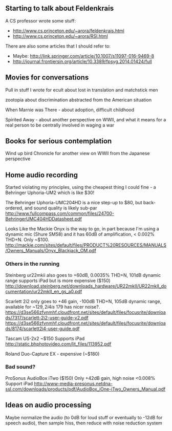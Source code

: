 Starting to talk about Feldenkrais
----------------------------------

A CS professor wrote some stuff:

- http://www.cs.princeton.edu/~arora/feldenkrais.html
- http://www.cs.princeton.edu/~arora/RSI.html

There are also some articles that I should refer to:

- Maybe: http://link.springer.com/article/10.1007/s11097-016-9469-8
- http://journal.frontiersin.org/article/10.3389/fpsyg.2014.01424/full

Movies for conversations
------------------------

Pull in stuff I wrote for ecult about lost in translation and matchstick men

zootopia about discrimination abstracted from the American situation

When Marnie was There - about adoption, difficult childhood

Spirited Away - about another perspective on WWII, and what it means for a real
person to be centrally involved in waging a war


Books for serious contemplation
-------------------------------

Wind up bird Chronicle for another view on WWII from the Japanese perspective

Home audio recording
--------------------

Started violating my principles, using the cheapest thing I could fine - a
Behringer Uphoria-UM2 which is like $30!

The Behringer Uphoria-UMC204HD is a nice step-up to $80, but back-ordered, and
sound quality is likely sub-par
http://www.fullcompass.com/common/files/24700-BehringerUMC404HDDatasheet.pdf

Looks Like the Mackie Onyx is the way to go, in part because I'm using a
dynamic mic (Shure SM58) and it has 60dB of amplification, < 0.002% THD+N. Only
~$100.
http://mackie.com/sites/default/files/PRODUCT%20RESOURCES/MANUALS/Owners_Manuals/Onyx_Blackjack_OM.pdf

### Others in the running

Steinberg ur22mkii also goes to +60dB, 0.0035% THD+N, 101dB dynamic range
supports iPad but is more expensive ($150)
http://download.steinberg.net/downloads_hardware/UR22mkII/UR22mkII_documentation/ur22mkII_en_gs_a0.pdf

Scarlett 2i2 only goes to +46 gain, -100dB THD+N, 105dB dynamic range,
available for ~$129, 2i4 is ~$179 has nicer noise?.
https://d3se566zfvnmhf.cloudfront.net/sites/default/files/focusrite/downloads/7317/scarlett-2i2-user-guide-v2.pdf
https://d3se566zfvnmhf.cloudfront.net/sites/default/files/focusrite/downloads/8174/scarlett2i4-user-guide.pdf

Tascam US-2x2 ~$150
Supports iPad
http://static.bhphotovideo.com/lit_files/113952.pdf

Roland Duo-Capture EX - expensive (~$180)

### Bad sound?

ProSonus AudioBox iTwo ($150)
Only +42dB gain, high noise <0.008%
Support iPad
http://www-media-presonus.netdna-ssl.com/downloads/products/pdf/AudioBox_iOne-iTwo_Owners_Manual.pdf

Ideas on audio processing
-------------------------

Maybe normalize the audio (to 0dB for loud stuff or eventually to -12dB for
speech audio), then sample hiss, then reduce with noise reduction system

